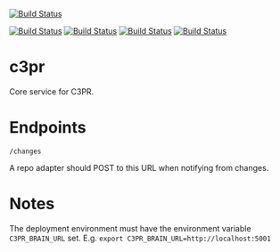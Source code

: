 [![Build Status](https://travis-ci.org/c3pr/c3pr-brain.svg?branch=master)](https://travis-ci.org/c3pr/c3pr-brain)

[![Build Status](https://travis-ci.org/c3pr/c3pr.svg?branch=master)](https://travis-ci.org/c3pr/c3pr)
[![Build Status](https://travis-ci.org/c3pr/c3pr-repo-github.svg?branch=master)](https://travis-ci.org/c3pr/c3pr-repo-github)
[![Build Status](https://travis-ci.org/c3pr/c3pr-agent.svg?branch=master)](https://travis-ci.org/c3pr/c3pr-agent)
[![Build Status](https://travis-ci.org/c3pr/node-c3pr-git-client.svg?branch=master)](https://travis-ci.org/c3pr/node-c3pr-git-client)

# c3pr

Core service for C3PR.

# Endpoints

    /changes
    
A repo adapter should POST to this URL when notifying from changes.

# Notes

The deployment environment must have the environment variable `C3PR_BRAIN_URL` set.
E.g. `export C3PR_BRAIN_URL=http://localhost:5001`
